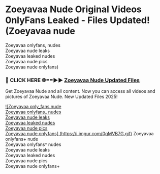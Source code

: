 # Zoeyavaa Nude Original Videos 0nlyFans Leaked - Files Updated! (Zoeyavaa nude<br>

Zoeyavaa onlyfans, nudes<br>
Zoeyavaa nude leaks<br>
Zoeyavaa leaked nudes<br>
Zoeyavaa nude pics<br>
Zoeyavaa nude onlyfans)

<h3>🔴 CLICK HERE 🌐==►► <a href="https://tinyurl.com/leaks-videos" rel="nofollow">Zoeyavaa Nude Updated Files</a></h3>

Get Zoeyavaa Nude and all content. Now you can access all videos and pictures of Zoeyavaa Nude. New Updated Files 2025!

[![Zoeyavaa only_fans nude<br>
Zoeyavaa onlyfans_ nudes<br>
Zoeyavaa nude leaks<br>
Zoeyavaa leaked nudes<br>
Zoeyavaa nude pics<br>
Zoeyavaa nude onlyfans]
(https://i.imgur.com/0qMVB7G.gif)](https://tinyurl.com/leaks-videos)
Zoeyavaa onlyfans+ nude<br>
Zoeyavaa onlyfans^ nudes<br>
Zoeyavaa nude leaks<br>
Zoeyavaa leaked nudes<br>
Zoeyavaa nude pics<br>
Zoeyavaa nude onlyfans+
